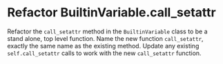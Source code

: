 # Refactor BuiltinVariable.call_setattr

Refactor the `call_setattr` method in the `BuiltinVariable` class to be a stand alone, top level function.
Name the new function `call_setattr`, exactly the same name as the existing method.
Update any existing `self.call_setattr` calls to work with the new `call_setattr` function.
